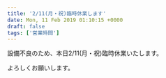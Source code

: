 ```yaml
---
title: '2/11(月・祝)臨時休業します'
date: Mon, 11 Feb 2019 01:10:15 +0000
draft: false
tags: ['営業時間']
---
```


設備不良のため、本日2/11(月・祝)臨時休業いたします。

よろしくお願いします。